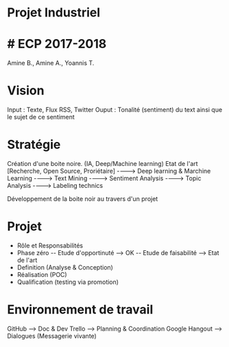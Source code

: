 # Projet Industriel
# # ECP 2017-2018

Amine B., Amine A., Yoannis T.

# Vision

Input : Texte, Flux RSS, Twitter
Ouput : Tonalité (sentiment) du text ainsi que le sujet de ce sentiment


# Stratégie

Création d'une boite noire. (IA, Deep/Machine learning)
Etat de l'art [Recherche, Open Source, Proriétaire]
----> Deep learning & Marchine Learning
----> Text Mining
----> Sentiment Analysis
----> Topic Analysis
----> Labeling technics

Développement de la boite noir au travers d'un projet


# Projet
  - Rôle et Responsabilités
  - Phase zéro
      -- Etude d'opportinuté --> OK
      -- Etude de faisabilité --> Etat de l'art
  - Definition (Analyse & Conception)
  - Réalisation (POC)
  - Qualification (testing via promotion)


# Environnement de travail

GitHub			--> Doc & Dev
Trello			--> Planning & Coordination
Google Hangout 		--> Dialogues (Messagerie vivante)

